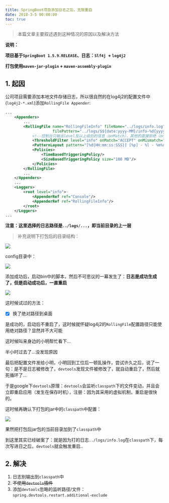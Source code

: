 ```yaml
---
title: SpringBoot项目添加日志之后，无限重启
date: 2018-3-5 00:00:00
toc: true
---
```


> 本篇文章主要叙述遇到这种情况的原因以及解决方法

**说明：**

**项目基于`SpringBoot 1.5.9.RELEASE`、日志：`Slf4j `+ `log4j2`**

**打包使用`maven-jar-plugin` + `maven-assembly-plugin`**

## 1.  起因

​	公司项目需要添加本地文件存储日志，所以很自然的在log4j2的配置文件中(`log4j2-*.xml`)添加`RollingFile Appender`:

```xml
...
	<Appenders>
        ...
        <RollingFile name="RollingFileInfo" fileName="../logs/info.log"
                     filePattern="../logs/$${date:yyyy-MM}/info-%d{yyyy-MM-dd}-%i.log">
            <!--控制台只输出level及以上级别的信息（onMatch），其他的直接拒绝（onMismatch）-->
            <ThresholdFilter level="info" onMatch="ACCEPT" onMismatch="DENY"/>
            <PatternLayout pattern="[%d{HH:mm:ss:SSS}] [%p] - %l - %m%n"/>
            <Policies>
                <TimeBasedTriggeringPolicy/>
                <SizeBasedTriggeringPolicy size="100 MB"/>
            </Policies>
        </RollingFile>
        ...
    </Appenders>
	...
    <Loggers>
        <root level="info">
            <AppenderRef ref="Console"/>
            <AppenderRef ref="RollingFileInfo"/>
        </root>
    </Loggers>
...
```

**注意：这里选择的日志路径是`../logs/...`，即当前目录的上一层**

> 补充说明下打包后的目录结构：

![](https://ws1.sinaimg.cn/large/8747d788gy1fp3d6hpzz5j20p106x0tl.jpg)

config目录中：

![](https://ws1.sinaimg.cn/large/8747d788gy1fp3ecc0rikj20uw057wf9.jpg)

添加成功后，启动bin中的脚本，然后不可思议的一幕发生了：**日志是成功生成了，但是启动成功后，一直重启**

![](http://7xrjzo.com1.z0.glb.clouddn.com/uploads%2Ffull_emotion%2Femotion_pic%2F10091%2F1-1F622210432.jpg)

这时候试过的方法：

- [x] 换了绝对路径到桌面

是成功的，启动后不重启了，这时候就怀疑log4j2的`RollingFile`配置路径只能使用绝对路径？显然并不大可能

这时候叫来身边的小明帮忙看下...

半小时过去了...没发现原因

最后把配置文件发给小明，小明回到工位后一顿乱操作，尝试许久之后，说了一句：是不是日志被修改了，`devtools`发现文件被修改了，就自动重启了，然后就死循环了...

于是google下`devtools`原理：`devtools`会监听`classpath`下的文件变动，并且会立即重启应用（发生在保存时机），注册：因为其采用的虚拟机制，重启是很快的。

这时候再确认下打包的jar中的`classpath`中配置：

![](https://ws1.sinaimg.cn/large/8747d788gy1fp3e9m98jij213t07odh3.jpg)

果然把打包后jar包的当前目录加到了`classpath`中

到这里其实已经破案了：就是因为打的日志`../logs/info.log`在`classpath`下，每次写进日之后，`devtools`就会触发重启..

## 2. 解决

1. 日志别输出到`classpath`中
2. ~~不使用`devtools`插件~~
3. 添加`devtools`忽略的监听路径/文件：`spring.devtools.restart.additional-exclude`

